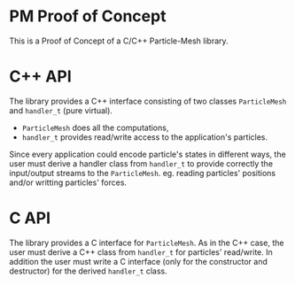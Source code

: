 PM Proof of Concept
===

This is a Proof of Concept of a C/C++ Particle-Mesh library.

C++ API
===
The library provides a C++ interface consisting of
two classes `ParticleMesh` and `handler_t` (pure virtual).

- `ParticleMesh` does all the computations,
- `handler_t` provides read/write access to the application's particles.

Since every application could encode particle's states in different ways, the
user must derive a handler class from `handler_t` to provide correctly the
input/output streams to the `ParticleMesh`. eg. reading particles' positions
and/or writting particles' forces.

C API
===

The library provides a C interface for `ParticleMesh`.
As in the C++ case, the user must derive a C++ class from `handler_t` for
particles' read/write. In addition the user must write a C interface 
(only for the constructor and destructor) for the derived `handler_t` class.

